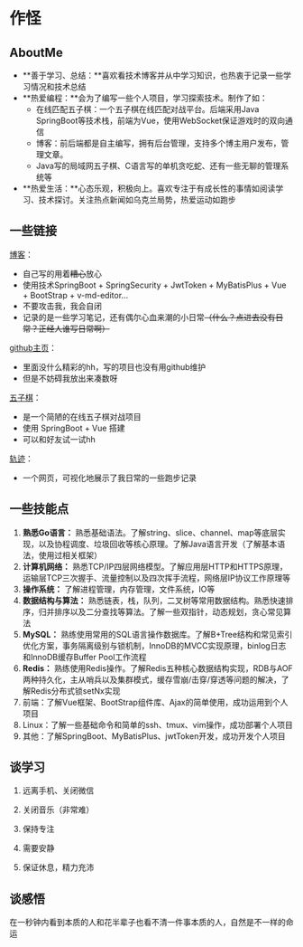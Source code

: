 

# 作怪

## AboutMe

* **善于学习、总结：**喜欢看技术博客并从中学习知识，也热衷于记录一些学习情况和技术总结
* **热爱编程：**会为了编写一些个人项目，学习探索技术。制作了如：
  * 在线匹配五子棋：一个五子棋在线匹配对战平台。后端采用Java SpringBoot等技术栈，前端为Vue，使用WebSocket保证游戏时的双向通信
  * 博客：前后端都是自主编写，拥有后台管理，支持多个博主用户发布，管理文章。
  * Java写的局域网五子棋、C语言写的单机贪吃蛇、还有一些无聊的管理系统等
* **热爱生活：**心态乐观，积极向上。喜欢专注于有成长性的事情如阅读学习、技术探讨。关注热点新闻如乌克兰局势，热爱运动如跑步



## 一些链接

[博客](https://zuoguai.github.io)：

* 自己写的用着~~糟心~~放心
* 使用技术SpringBoot + SpringSecurity + JwtToken + MyBatisPlus + Vue + BootStrap + v-md-editor...
* 不要攻击我，我会自闭
* 记录的是一些学习笔记，还有偶尔心血来潮的小日常~~（什么？点进去没有日常？正经人谁写日常啊）~~

[github主页](https://github.com/zuoguai)：

* 里面没什么精彩的hh，写的项目也没有用github维护
* 但是不妨碍我放出来凑数呀

[五子棋](https://fir.alowlife.com)：

* 是一个简陋的在线五子棋对战项目
* 使用 SpringBoot + Vue 搭建
* 可以和好友试一试hh

[轨迹](https://run.zuoguai.xyz)：

* 一个网页，可视化地展示了我日常的一些跑步记录



## 一些技能点

1. **熟悉Go语言：** 熟悉基础语法。了解string、slice、channel、map等底层实现，以及协程调度、垃圾回收等核心原理。了解Java语言开发（了解基本语法，使用过相关框架）
2. **计算机网络：** 熟悉TCP/IP四层网络模型。了解应用层HTTP和HTTPS原理，运输层TCP三次握手、流量控制以及四次挥手流程，网络层IP协议工作原理等
3. **操作系统：** 了解进程管理，内存管理，文件系统，IO等
4. **数据结构与算法：** 熟悉链表，栈，队列，二叉树等常用数据结构。熟悉快速排序，归并排序以及二分查找等算法。了解一些双指针，动态规划，贪心常见算法
5. **MySQL：** 熟练使用常用的SQL语言操作数据库。了解B+Tree结构和常见索引优化方案，事务隔离级别与锁机制，InnoDB的MVCC实现原理，binlog日志和InnoDB缓存Buffer Pool工作流程
6. **Redis：** 熟练使用Redis操作。了解Redis五种核心数据结构实现，RDB与AOF两种持久化，主从哨兵以及集群模式，缓存雪崩/击穿/穿透等问题的解决，了解Redis分布式锁setNx实现
7. 前端：了解Vue框架、BootStrap组件库、Ajax的简单使用，成功运用到个人项目
8. Linux：了解一些基础命令和简单的ssh、tmux、vim操作，成功部署个人项目 
9. 其他：了解SpringBoot、MyBatisPlus、jwtToken开发，成功开发个人项目 



## 谈学习

1. 远离手机、关闭微信

2. 关闭音乐（非常难）

3. 保持专注

4. 需要安静

5. 保证休息，精力充沛

   

   

## 谈感悟





在一秒钟内看到本质的人和花半辈子也看不清一件事本质的人，自然是不一样的命运


